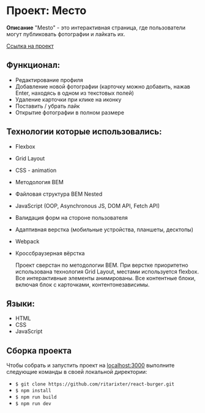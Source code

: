 # Проект: Место

**Описание**
"Mesto" - это интерактивная страница, где пользователи могут публиковать фотографии и лайкать их.

[Ссылка на проект](https://ritarixter.github.io/mesto-project/)

## Функционал:

- Редактирование профиля
- Добавление новой фотографии (карточку можно добавить, нажав Enter, находясь в одном из текстовых полей)
- Удаление карточки при клике на иконку
- Поставить / убрать лайк
- Открытие фотографии в полном размере

## Технологии которые использовались:

- Flexbox
- Grid Layout
- CSS - animation
- Методология BEM
- Файловая структура BEM Nested
- JavaScript (OOP, Asynchronous JS, DOM API, Fetch API)
- Валидация форм на стороне пользователя
- Адаптивная верстка (мобильные устройства, планшеты, десктопы)
- Webpack
- Кроссбраузерная вёрстка

  Проект сверстан по методологии BEM. При верстке приоритетно использована технология Grid Layout, местами используется flexbox. Все интерактивные элементы анимированы. Все контентные блоки, включая блок с карточками, контентонезависимы.

## Языки:

- HTML
- CSS
- JavaScript


## Сборка проекта

Чтобы собрать и запустить проект на [localhost:3000](http://localhost:3000) выполните следующие команды в своей локальной директории:
- `$ git clone https://github.com/ritarixter/react-burger.git`
- `$ npm install`
- `$ npm run build`
- `$ npm run dev`

